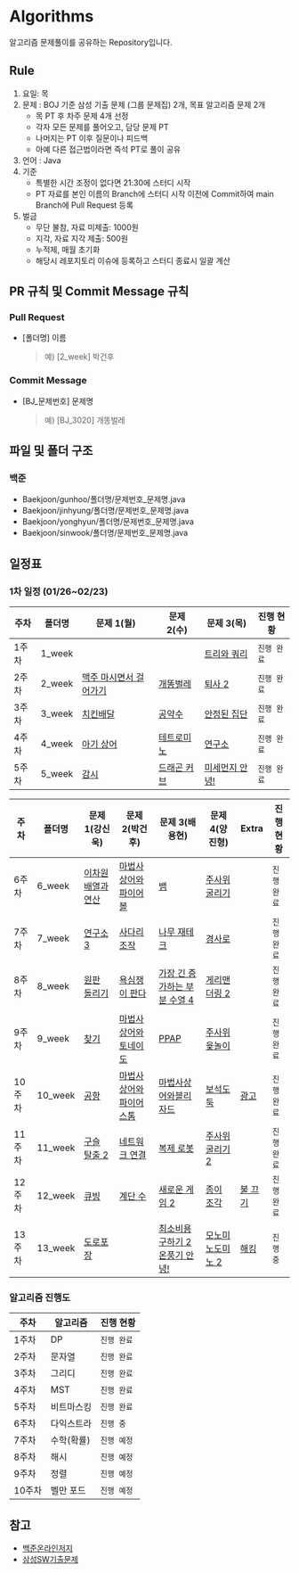# Algorithms
알고리즘 문제풀이를 공유하는 Repository입니다.

## Rule
1. 요일: 목
2. 문제 : BOJ 기준 삼성 기출 문제 (그룹 문제집) 2개, 목표 알고리즘 문제 2개
    - 목 PT 후 차주 문제 4개 선정
    - 각자 모든 문제를 풀어오고, 담당 문제 PT
    - 나머지는 PT 이후 질문이나 피드백
    - 아예 다른 접근법이라면 즉석 PT로 풀이 공유
3. 언어 : Java
4. 기준
    - 특별한 시간 조정이 없다면 21:30에 스터디 시작
    - PT 자료를 본인 이름의 Branch에 스터디 시작 이전에 Commit하여 main Branch에 Pull Request 등록
5. 벌금
    - 무단 불참, 자료 미제출: 1000원
    - 지각, 자료 지각 제출: 500원
    - 누적제, 매월 초기화
    - 해당시 레포지토리 이슈에 등록하고 스터디 종료시 일괄 계산

## PR 규칙 및 Commit Message 규칙
### Pull Request
- [폴더명] 이름
    > 예) [2_week] 박건후

### Commit Message
- [BJ_문제번호] 문제명
    > 예) [BJ_3020] 개똥벌레

## 파일 및 폴더 구조
### 백준
- Baekjoon/gunhoo/폴더명/문제번호_문제명.java
- Baekjoon/jinhyung/폴더명/문제번호_문제명.java
- Baekjoon/yonghyun/폴더명/문제번호_문제명.java
- Baekjoon/sinwook/폴더명/문제번호_문제명.java

## 일정표

### 1차 일정 (01/26~02/23)
| **주차** | **폴더명** | **문제 1(월)**                                          | **문제 2(수)**                                           | **문제 3(목)**                                       | **진행 현황** |
|--------|---------|------------------------------------------------------|-------------------------------------------------------|---------------------------------------------------|-----------|
| 1주차    | 1_week  |                                                      |                                                       | [트리와 쿼리](https://www.acmicpc.net/problem/15681)   | `진행 완료`   |
| 2주차    | 2_week  | [맥주 마시면서 걸어가기](https://www.acmicpc.net/problem/9205) | [개똥벌레](https://www.acmicpc.net/problem/3020)          | [퇴사 2](https://www.acmicpc.net/problem/15486)     | `진행 완료`   |
| 3주차    | 3_week  | [치킨배달](https://www.acmicpc.net/problem/15686)        | [공약수](https://www.acmicpc.net/problem/2436)           | [안정된 집단](https://www.acmicpc.net/problem/2653)    | `진행 완료`   |
| 4주차    | 4_week  | [아기 상어](https://www.acmicpc.net/problem/16236)       | [테트로미노](https://www.acmicpc.net/problem/14500)        | [연구소](https://www.acmicpc.net/problem/14502)      | `진행 완료`   |
| 5주차    | 5_week  | [감시](https://www.acmicpc.net/problem/15683)          | [드래곤 커브](https://www.acmicpc.net/problem/15685)       | [미세먼지 안녕!](https://www.acmicpc.net/problem/17144) | `진행 완료`   |

| **주차** | **폴더명** | **문제 1(강신욱)**                                       | **문제 2(박건후)**                                          | **문제 3(배용현)**                                                                                       | **문제 4(양진형)**                                      | Extra                                         | **진행 현황** |
|--------|---------|-----------------------------------------------------|--------------------------------------------------------|-----------------------------------------------------------------------------------------------------|----------------------------------------------------|-----------------------------------------------|-----------|
| 6주차    | 6_week  | [이차원 배열과 연산](https://www.acmicpc.net/problem/17140) | [마법사 상어와 파이어볼](https://www.acmicpc.net/problem/20056)  | [뱀](https://www.acmicpc.net/problem/3190)                                                           | [주사위 굴리기](https://www.acmicpc.net/problem/14499)   |                                               | `진행 완료`   |
| 7주차    | 7_week  | [연구소 3](https://www.acmicpc.net/problem/17142)      | [사다리 조작](https://www.acmicpc.net/problem/15684)        | [나무 재테크](https://www.acmicpc.net/problem/16235)                                                     | [경사로](https://www.acmicpc.net/problem/14890)       |                                               | `진행 완료`   |
| 8주차    | 8_week  | [원판 돌리기](https://www.acmicpc.net/problem/17822)     | [욕심쟁이 판다](https://www.acmicpc.net/problem/1937)        | [가장 긴 증가하는 부분 수열 4](https://www.acmicpc.net/problem/14002)                                          | [게리맨더링 2](https://www.acmicpc.net/problem/17779)   |                                               | `진행 완료`   |
| 9주차    | 9_week  | [찾기](https://www.acmicpc.net/problem/1786)          | [마법사 상어와 토네이도](https://www.acmicpc.net/problem/20057)  | [PPAP](https://www.acmicpc.net/problem/16120)                                                       | [주사위 윷놀이](https://www.acmicpc.net/problem/17825)   |                                               | `진행 완료`   |
| 10주차   | 10_week | [공항](https://www.acmicpc.net/problem/10775)         | [마법사 상어와 파이어스톰](https://www.acmicpc.net/problem/20058) | [마법사상어와블리자드](https://www.acmicpc.net/problem/21611)                                                 | [보석도둑](https://www.acmicpc.net/problem/1202)       | [광고](https://www.acmicpc.net/problem/1305)    | `진행 완료`   |
| 11주차   | 11_week | [구슬 탈출 2](https://www.acmicpc.net/problem/13460)    | [네트워크 연결](https://www.acmicpc.net/problem/1922)        | [복제 로봇](https://www.acmicpc.net/problem/1944)                                                       | [주사위 굴리기 2](https://www.acmicpc.net/problem/23288) |                                               | `진행 완료`   |
| 12주차   | 12_week | [큐빙](https://www.acmicpc.net/problem/5373)          | [계단 수](https://www.acmicpc.net/problem/1562)           | [새로운 게임 2](https://www.acmicpc.net/problem/17837)                                                   | [종이 조각](https://www.acmicpc.net/problem/14391)     | [불 끄기](https://www.acmicpc.net/problem/14939) | `진행 완료`   |
| 13주차   | 13_week | [도로포장](https://www.acmicpc.net/problem/1162)        |                                                        | [최소비용 구하기 2](https://www.acmicpc.net/problem/11779)[온풍기 안녕!](https://www.acmicpc.net/problem/23289) | [모노미노도미노 2](https://www.acmicpc.net/problem/20061) | [해킹](https://www.acmicpc.net/problem/10282)   | `진행 중`    |

### 알고리즘 진행도
| 주차   | 알고리즘   | 진행 현황   |
|------|--------|---------|
| 1주차  | DP     | `진행 완료` |
| 2주차  | 문자열    | `진행 완료` |
| 3주차  | 그리디    | `진행 완료` |
| 4주차  | MST    | `진행 완료` |
| 5주차  | 비트마스킹  | `진행 완료` |
| 6주차  | 다익스트라  | `진행 중`  |
| 7주차  | 수학(확률) | `진행 예정` |
| 8주차  | 해시     | `진행 예정` |
| 9주차  | 정렬     | `진행 예정` |
| 10주차 | 벨만 포드  | `진행 예정` |

## 참고
- [백준온라인저지](https://www.acmicpc.net/)
- [삼성SW기출문제](https://www.acmicpc.net/group/workbook/view/16664/53490)
